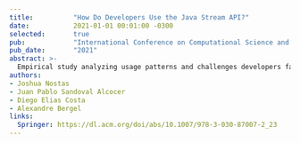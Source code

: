 ```yaml
---
title:          "How Do Developers Use the Java Stream API?"
date:           2021-01-01 00:01:00 -0300
selected:       true
pub:            "International Conference on Computational Science and its Applications (ICCSA 2021)"
pub_date:       "2021"
abstract: >-
  Empirical study analyzing usage patterns and challenges developers face with the Java Stream API.
authors:
- Joshua Nostas
- Juan Pablo Sandoval Alcocer
- Diego Elias Costa
- Alexandre Bergel
links:
  Springer: https://dl.acm.org/doi/abs/10.1007/978-3-030-87007-2_23
---
```

